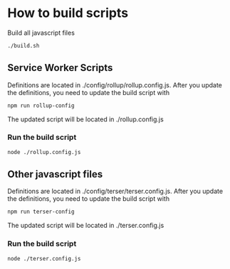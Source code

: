 # How to build scripts

Build all javascript files

```bash
./build.sh
```

## Service Worker Scripts

Definitions are located in ./config/rollup/rollup.config.js. After you update the definitions,
you need to update the build script with

```bash
npm run rollup-config
```

The updated script will be located in ./rollup.config.js

### Run the build script

```bash
node ./rollup.config.js
```

## Other javascript files

Definitions are located in ./config/terser/terser.config.js. After you update the definitions,
you need to update the build script with

```bash
npm run terser-config
```

The updated script will be located in ./terser.config.js

### Run the build script

```bash
node ./terser.config.js
```